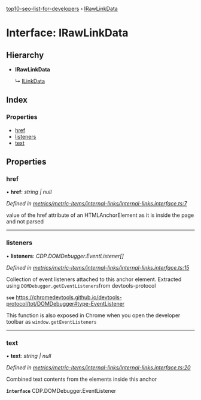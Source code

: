 [top10-seo-list-for-developers](../README.md) › [IRawLinkData](irawlinkdata.md)

# Interface: IRawLinkData

## Hierarchy

* **IRawLinkData**

  ↳ [ILinkData](ilinkdata.md)

## Index

### Properties

* [href](irawlinkdata.md#href)
* [listeners](irawlinkdata.md#listeners)
* [text](irawlinkdata.md#text)

## Properties

###  href

• **href**: *string | null*

*Defined in [metrics/metric-items/internal-links/internal-links.interface.ts:7](https://github.com/deepcrawl/top10-seo-list-for-developer/blob/b4206b2/src/metrics/metric-items/internal-links/internal-links.interface.ts#L7)*

value of the href attribute of an HTMLAnchorElement as it is inside the page and not parsed

___

###  listeners

• **listeners**: *CDP.DOMDebugger.EventListener[]*

*Defined in [metrics/metric-items/internal-links/internal-links.interface.ts:15](https://github.com/deepcrawl/top10-seo-list-for-developer/blob/b4206b2/src/metrics/metric-items/internal-links/internal-links.interface.ts#L15)*

Collection of event listeners attached to this anchor element.
Extracted using `DOMDebugger.getEventListeners`from devtools-protocol

**`see`** https://chromedevtools.github.io/devtools-protocol/tot/DOMDebugger#type-EventListener

This function is also exposed in Chrome when you open the developer toolbar as `window.getEventListeners`

___

###  text

• **text**: *string | null*

*Defined in [metrics/metric-items/internal-links/internal-links.interface.ts:20](https://github.com/deepcrawl/top10-seo-list-for-developer/blob/b4206b2/src/metrics/metric-items/internal-links/internal-links.interface.ts#L20)*

Combined text contents from the elements inside this anchor

**`interface`** CDP.DOMDebugger.EventListener
